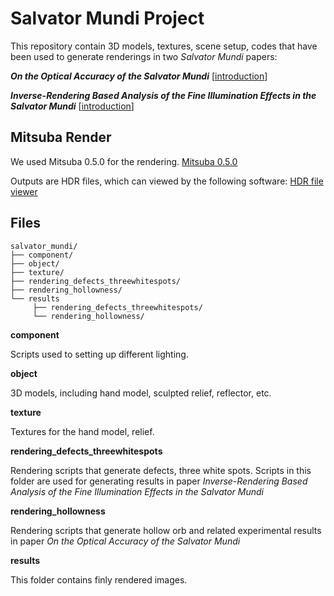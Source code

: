 # Salvator Mundi Project
This repository contain 3D models, textures, scene setup, codes that have been used to generate renderings in two _Salvator Mundi_ papers:

***On the Optical Accuracy of the Salvator Mundi*** [[introduction](https://www.ics.uci.edu/~zhanhanl/web_files/projects/salvator_mundi/salvator_mundi_hollowness.md.html)]

***Inverse-Rendering Based Analysis of the Fine Illumination Effects in the Salvator Mundi*** [[introduction](https://www.ics.uci.edu/~zhanhanl/web_files/projects/salvator_mundi/salvator_mundi.md.html)]
## Mitsuba Render
We used Mitsuba 0.5.0 for the rendering. 
[Mitsuba 0.5.0](http://www.mitsuba-renderer.org/index_old.html)

Outputs are HDR files, which can viewed by the following software:
[HDR file viewer](https://bitbucket.org/edgarv/hdritools)
## Files
```text
salvator_mundi/
├── component/
├── object/
├── texture/
├── rendering_defects_threewhitespots/
├── rendering_hollowness/
└── results
     ├── rendering_defects_threewhitespots/
     └── rendering_hollowness/
```
**component**

Scripts used to setting up different lighting.

**object**

3D models, including hand model, sculpted relief, reflector, etc. 

**texture**

Textures for the hand model, relief.

**rendering_defects_threewhitespots**

Rendering scripts that generate defects, three white spots. Scripts in this folder are used for generating results in paper  *Inverse-Rendering Based Analysis of the Fine Illumination Effects in the Salvator Mundi*

**rendering_hollowness**

Rendering scripts that generate hollow orb and related experimental results in paper *On the Optical Accuracy of the Salvator Mundi*

**results**

This folder contains finly rendered images.
